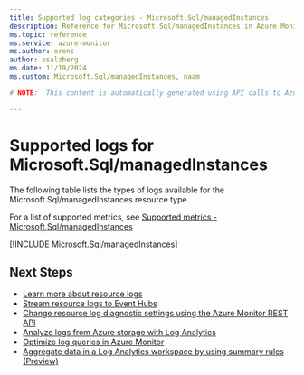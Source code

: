 ```yaml
---
title: Supported log categories - Microsoft.Sql/managedInstances
description: Reference for Microsoft.Sql/managedInstances in Azure Monitor Logs.
ms.topic: reference
ms.service: azure-monitor
ms.author: orens
author: osalzberg
ms.date: 11/19/2024
ms.custom: Microsoft.Sql/managedInstances, naam

# NOTE:  This content is automatically generated using API calls to Azure. Any edits made on these files will be overwritten in the next run of the script. 

---
```





# Supported logs for Microsoft.Sql/managedInstances  
The following table lists the types of logs available for the Microsoft.Sql/managedInstances resource type.
  
  
  
For a list of supported metrics, see [Supported metrics - Microsoft.Sql/managedInstances](../supported-metrics/microsoft-sql-managedinstances-metrics.md)  
  

  
[!INCLUDE [Microsoft.Sql/managedInstances](~/reusable-content/ce-skilling/azure/includes/azure-monitor/reference/logs/microsoft-sql-managedinstances-logs-include.md)]  
  

## Next Steps

* [Learn more about resource logs](/azure/azure-monitor/essentials/platform-logs-overview)
* [Stream resource logs to Event Hubs](/azure/azure-monitor/essentials/resource-logs#send-to-azure-event-hubs)
* [Change resource log diagnostic settings using the Azure Monitor REST API](/rest/api/monitor/diagnosticsettings)
* [Analyze logs from Azure storage with Log Analytics](/azure/azure-monitor/essentials/resource-logs#send-to-log-analytics-workspace)
* [Optimize log queries in Azure Monitor](/azure/azure-monitor/logs/query-optimization)
* [Aggregate data in a Log Analytics workspace by using summary rules (Preview)](/azure/azure-monitor/logs/summary-rules)